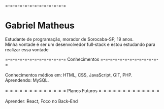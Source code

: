 =-=-=-=-=-=-=-=-=-=-=-=-= <h1>Gabriel Matheus</h1>

Estudante de programação, morador de Sorocaba-SP, 19 anos.<br>
Minha vontade é ser um desenvolvedor full-stack e estou estudando para realizar essa vontade<br>

=-=-=-=-=-=-=-=-=-=-=-=-= Conhecimentos =-=-=-=-=-=-=-=-=-=-=-=-=<br><br>
Conhecimentos médios em: HTML, CSS, JavaScript, GIT, PHP.<br>
Aprendendo: MySQL.<br><br>
=-=-=-=-=-=-=-=-=-=-=-=-= Planos Futuros =-=-=-=-=-=-=-=-=-=-=-=-=<br><br>
Aprender: React, Foco no Back-End<br>

